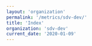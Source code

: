 ```yaml
---
layout: 'organization'
permalink: '/metrics/sdv-dev/'
title: 'Index'
organization: 'sdv-dev'
current_date: '2020-01-09'
---
```


